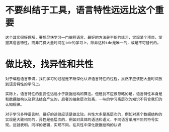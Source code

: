 # 不要纠结于工具，语言特性远远比这个重要
    这个其实很好理解，要想尽快学习一门编程语言，最好的方法是不断的练习，实现某个项目，掌握其语言特性，而非花费大量时间在ide的学习上，除非这种ide是唯一的，或是不可替代的。
# 做比较，找异性和共性
    对于编程语言来讲，我们学习的过程是不断深化认识语言特性的过程，虽然不应该把大量时间放到语言特性的学习上。
    
    实际上，语言特性的重要性远远小于数据结构和算法。但是我不应该忽略的是，语言特性本身是和数据结构以及算法结合产生的，后者的抽象层次较高，一味的学习高层次的知识不符合我们的认知规律。
    
    对于学习多种语言时，最好的途径应该是做比较。共性大多是高层次的，例如对某个数据结构的实现是大致相同的，异性是低层次的，例如对具体的语法和语义，不同语言采用不同的符号实现。这就表明，同样的逻辑，实现不同，在共性中深化数据结构的认识


